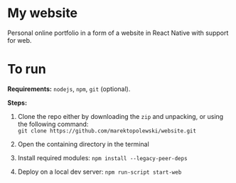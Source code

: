 # My website
Personal online portfolio in a form of a website in React Native with support for web.

# To run

<b>Requirements:</b> `nodejs`, `npm`, `git` (optional).

<b>Steps:</b>

1. Clone the repo either by downloading the `zip` and unpacking, or using the following command:\
`git clone https://github.com/marektopolewski/website.git`

1. Open the containing directory in the terminal

2. Install required modules: `npm install --legacy-peer-deps`

3. Deploy on a local dev server: `npm run-script start-web`